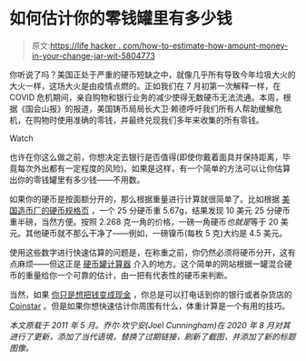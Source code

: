 # 如何估计你的零钱罐里有多少钱

> 原文:[https://life hacker . com/how-to-estimate-how-amount-money-in-your-change-jar-wit-5804773](https://lifehacker.com/how-to-estimate-how-much-moneys-in-your-change-jar-wit-5804773)

你听说了吗？美国正处于严重的硬币短缺之中，就像几乎所有导致今年垃圾大火的大火一样，这场大火是由疫情点燃的。正如我们在 7 月初第一次解释一样，在 COVID 危机期间，亲自购物和银行业务的减少使得无数硬币无法流通。本周，根据《国会山报》的报道，美国铸币局局长大卫·赖德呼吁我们所有人帮助缓解危机，在购物时使用准确的零钱，并最终兑现我们多年来收集的所有零钱。

Watch

也许在你这么做之前，你想决定去银行是否值得(即使你戴着面具并保持距离，毕竟每次外出都有一定程度的风险)。如果是这样，有一个简单的方法可以让你估算出你的零钱罐里有多少钱——不用数。

如果你的硬币是按面额分开的，那么根据重量进行计算就很简单了。比如根据 [美国造币厂的硬币规格页](https://www.usmint.gov/learn/coin-and-medal-programs/coin-specifications) ，一个 25 分硬币重 5.67g，结果发现 10 美元 25 分硬币重半磅，当然方便。按照 2.268 克一角的价格，一磅一角硬币*也就是*等于 20 美元。其他硬币就不那么干净了——例如，一磅镍币(每枚 5 克)大约是 4.5 美元。

使用这些数字进行快速估算的问题是，在称重之前，你仍然必须将硬币分开，这有点麻烦——但这正是 [硬币罐计算器](http://www.coincalc.com) 介入的地方。这个简单的网站根据一罐混合硬币的重量给你一个可靠的估计，由一把有代表性的硬币来判断。

当然，如果 [你只是想把钱变成现金](https://lifehacker.com/what-to-do-with-all-that-loose-change-youve-been-hoardi-1792821108) ，你总是可以打电话到你的银行或者杂货店的 [Coinstar](http://www.coinstar.com) 。但是如果你想快速估计你周围有什么，体重计算是一个有用的技巧。

*本文原载于 2011 年 5 月。乔尔·坎宁安(Joel Cunningham)在 2020 年 8 月对其进行了更新，添加了当代语境，替换了过期链接，刷新了截图，并添加了新的标题图像。*